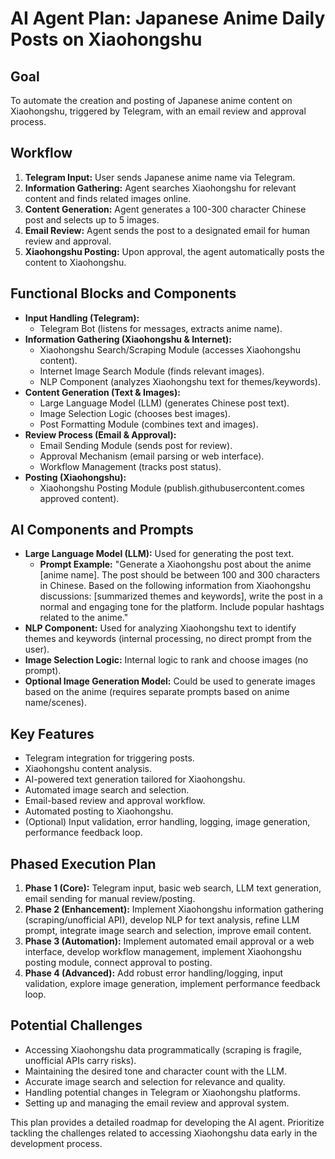 # AI Agent Plan: Japanese Anime Daily Posts on Xiaohongshu

## Goal

To automate the creation and posting of Japanese anime content on Xiaohongshu, triggered by Telegram, with an email review and approval process.

## Workflow

1.  **Telegram Input:** User sends Japanese anime name via Telegram.
2.  **Information Gathering:** Agent searches Xiaohongshu for relevant content and finds related images online.
3.  **Content Generation:** Agent generates a 100-300 character Chinese post and selects up to 5 images.
4.  **Email Review:** Agent sends the post to a designated email for human review and approval.
5.  **Xiaohongshu Posting:** Upon approval, the agent automatically posts the content to Xiaohongshu.

## Functional Blocks and Components

*   **Input Handling (Telegram):**
    *   Telegram Bot (listens for messages, extracts anime name).
*   **Information Gathering (Xiaohongshu & Internet):**
    *   Xiaohongshu Search/Scraping Module (accesses Xiaohongshu content).
    *   Internet Image Search Module (finds relevant images).
    *   NLP Component (analyzes Xiaohongshu text for themes/keywords).
*   **Content Generation (Text & Images):**
    *   Large Language Model (LLM) (generates Chinese post text).
    *   Image Selection Logic (chooses best images).
    *   Post Formatting Module (combines text and images).
*   **Review Process (Email & Approval):**
    *   Email Sending Module (sends post for review).
    *   Approval Mechanism (email parsing or web interface).
    *   Workflow Management (tracks post status).
*   **Posting (Xiaohongshu):**
    *   Xiaohongshu Posting Module (publish.githubusercontent.comes approved content).

## AI Components and Prompts

*   **Large Language Model (LLM):** Used for generating the post text.
    *   **Prompt Example:** "Generate a Xiaohongshu post about the anime [anime name]. The post should be between 100 and 300 characters in Chinese. Based on the following information from Xiaohongshu discussions: [summarized themes and keywords], write the post in a normal and engaging tone for the platform. Include popular hashtags related to the anime."
*   **NLP Component:** Used for analyzing Xiaohongshu text to identify themes and keywords (internal processing, no direct prompt from the user).
*   **Image Selection Logic:** Internal logic to rank and choose images (no prompt).
*   **Optional Image Generation Model:** Could be used to generate images based on the anime (requires separate prompts based on anime name/scenes).

## Key Features

*   Telegram integration for triggering posts.
*   Xiaohongshu content analysis.
*   AI-powered text generation tailored for Xiaohongshu.
*   Automated image search and selection.
*   Email-based review and approval workflow.
*   Automated posting to Xiaohongshu.
*   (Optional) Input validation, error handling, logging, image generation, performance feedback loop.

## Phased Execution Plan

1.  **Phase 1 (Core):** Telegram input, basic web search, LLM text generation, email sending for manual review/posting.
2.  **Phase 2 (Enhancement):** Implement Xiaohongshu information gathering (scraping/unofficial API), develop NLP for text analysis, refine LLM prompt, integrate image search and selection, improve email content.
3.  **Phase 3 (Automation):** Implement automated email approval or a web interface, develop workflow management, implement Xiaohongshu posting module, connect approval to posting.
4.  **Phase 4 (Advanced):** Add robust error handling/logging, input validation, explore image generation, implement performance feedback loop.

## Potential Challenges

*   Accessing Xiaohongshu data programmatically (scraping is fragile, unofficial APIs carry risks).
*   Maintaining the desired tone and character count with the LLM.
*   Accurate image search and selection for relevance and quality.
*   Handling potential changes in Telegram or Xiaohongshu platforms.
*   Setting up and managing the email review and approval system.

This plan provides a detailed roadmap for developing the AI agent. Prioritize tackling the challenges related to accessing Xiaohongshu data early in the development process. 